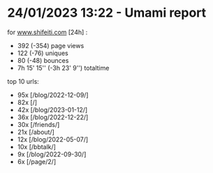 # 24/01/2023 13:22 - Umami report
for www.shifeiti.com [24h] :

 - 392 (-354) page views
 - 122 (-76) uniques
 - 80 (-48) bounces
 - 7h 15' 15'' (-3h 23' 9'') totaltime


top 10 urls:
 - 95x [/blog/2022-12-09/]
 - 82x [/]
 - 42x [/blog/2023-01-12/]
 - 36x [/blog/2022-12-22/]
 - 30x [/friends/]
 - 21x [/about/]
 - 12x [/blog/2022-05-07/]
 - 10x [/bbtalk/]
 - 9x [/blog/2022-09-30/]
 - 6x [/page/2/]


